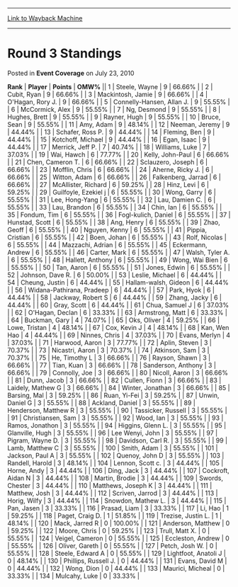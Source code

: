 
---
[Link to Wayback Machine](https://web.archive.org/web/20220526052447/https://magic.wizards.com/en/articles/archive/event-coverage/round-3-standings-2010-07-23)

[_metadata_:description]:- "RankPlayerPointsOMW% 1 Steele, Wayne 9 66.66% 2 Cubit, Ryan 9 66.66% 3 Mackintosh, Jamie 9 66.66% 4 O'Hagan, Rory J. 9 66.66% 5 Connelly-Hansen, Allan J. 9 55.55% 6 McCormick, Alex 9 55.55% 7 Ng, Desmond 9 55.55% 8 Hughes, Brett 9 55.55% 9 Rayner, Hugh 9 55.55% 10 Bruce, Sean 9 55.55% 11 Amy, Adam 9 48.14% 12 Neeman, Jeremy 9 44.44% 13 Schafer, Ross P. 9 44.44% 14 Fleming, Ben"
[_metadata_:generator]:- "Drupal 7 (http://drupal.org)"
[_metadata_:node]:- "429526"
[_metadata_:publish_date]:- "2010-07-23"
[_metadata_:source]:- "div-main-content"
[_metadata_:title]:- "Round 3 Standings"
[_metadata_:wayback_capture_timestamp]:- "2022-05-26 05:24:47"
[_metadata_:wayback_raw_url]:- "https://web.archive.org/web/20220526052447id_/https://magic.wizards.com/en/articles/archive/event-coverage/round-3-standings-2010-07-23"
[_metadata_:wayback_url]:- "https://magic.wizards.com/en/articles/archive/event-coverage/round-3-standings-2010-07-23"
---


Round 3 Standings
=================



 Posted in **Event Coverage**
 on July 23, 2010 












 **Rank** | **Player** | **Points** | **OMW%** ||  1  | Steele, Wayne |  9 |  66.66% |
|  2  | Cubit, Ryan |  9 |  66.66% |
|  3  | Mackintosh, Jamie |  9 |  66.66% |
|  4  | O'Hagan, Rory J. |  9 |  66.66% |
|  5  | Connelly-Hansen, Allan J. |  9 |  55.55% |
|  6  | McCormick, Alex |  9 |  55.55% |
|  7  | Ng, Desmond |  9 |  55.55% |
|  8  | Hughes, Brett |  9 |  55.55% |
|  9  | Rayner, Hugh |  9 |  55.55% |
|  10  | Bruce, Sean |  9 |  55.55% |
|  11  | Amy, Adam |  9 |  48.14% |
|  12  | Neeman, Jeremy |  9 |  44.44% |
|  13  | Schafer, Ross P. |  9 |  44.44% |
|  14  | Fleming, Ben |  9 |  44.44% |
|  15  | Kotchoff, Michael |  9 |  44.44% |
|  16  | Egan, Isaac |  9 |  44.44% |
|  17  | Merrick, Jeff P. |  7 |  40.74% |
|  18  | Williams, Luke |  7 |  37.03% |
|  19  | Wai, Hawch |  6 |  77.77% |
|  20  | Kelly, John-Paul |  6 |  66.66% |
|  21  | Chen, Cameron T. |  6 |  66.66% |
|  22  | Sclauzero, Joseph |  6 |  66.66% |
|  23  | Mofflin, Chris |  6 |  66.66% |
|  24  | Aherne, Ricky J. |  6 |  66.66% |
|  25  | Witton, Adam |  6 |  66.66% |
|  26  | Falkenberg, Jarrad |  6 |  66.66% |
|  27  | McAllister, Richard |  6 |  59.25% |
|  28  | Hinz, Levi |  6 |  59.25% |
|  29  | Guilfoyle, Ezekiel j |  6 |  55.55% |
|  30  | Wong, Garry |  6 |  55.55% |
|  31  | Lee, Hong-Yang |  6 |  55.55% |
|  32  | Lau, Damien C. |  6 |  55.55% |
|  33  | Lau, Brandon |  6 |  55.55% |
|  34  | Chin, Ian |  6 |  55.55% |
|  35  | Fondum, Tim |  6 |  55.55% |
|  36  | Fogl-kulich, Daniel |  6 |  55.55% |
|  37  | Hunstad, Scott |  6 |  55.55% |
|  38  | Ang, Henry |  6 |  55.55% |
|  39  | Zhao, Geoff |  6 |  55.55% |
|  40  | Nguyen, Kenny |  6 |  55.55% |
|  41  | Pippia, Cristian |  6 |  55.55% |
|  42  | Boen, Johan |  6 |  55.55% |
|  43  | Rolf, Nicolas |  6 |  55.55% |
|  44  | Mazzachi, Adrian |  6 |  55.55% |
|  45  | Eckermann, Andrew |  6 |  55.55% |
|  46  | Carter, Mark |  6 |  55.55% |
|  47  | Walsh, Tyler A. |  6 |  55.55% |
|  48  | Hallett, Anthony |  6 |  55.55% |
|  49  | Wong, Wai Bien |  6 |  55.55% |
|  50  | Tan, Aaron |  6 |  55.55% |
|  51  | Jones, Edwin |  6 |  55.55% |
|  52  | Johnson, Dave R. |  6 |  50.00% |
|  53  | Leslie, Michael |  6 |  44.44% |
|  54  | Cheung, Justin |  6 |  44.44% |
|  55  | Hallam-walsh, Gideon |  6 |  44.44% |
|  56  | Widana-Pathirana, Pradeep |  6 |  44.44% |
|  57  | Park, Hyok |  6 |  44.44% |
|  58  | Jackway, Robert S |  6 |  44.44% |
|  59  | Zhang, Jacky |  6 |  44.44% |
|  60  | Gray, Scott |  6 |  44.44% |
|  61  | Chua, Samuel J |  6 |  37.03% |
|  62  | O'Hagan, Declan |  6 |  33.33% |
|  63  | Armstrong, Matt |  6 |  33.33% |
|  64  | Buckman, Gary |  4 |  74.07% |
|  65  | Oks, Oliver |  4 |  59.25% |
|  66  | Lowe, Tristan |  4 |  48.14% |
|  67  | Cox, Kevin J |  4 |  48.14% |
|  68  | Kan, Wen Hao |  4 |  44.44% |
|  69  | Ninnes, Chris |  4 |  37.03% |
|  70  | Evans, Merlyn |  4 |  37.03% |
|  71  | Harwood, Aaron |  3 |  77.77% |
|  72  | Aplin, Steven |  3 |  70.37% |
|  73  | Nicastri, Aaron |  3 |  70.37% |
|  74  | Atkinson, Sam |  3 |  70.37% |
|  75  | He, Timothy L |  3 |  66.66% |
|  76  | Rayson, Shawn |  3 |  66.66% |
|  77  | Tian, Kuan |  3 |  66.66% |
|  78  | Sanderson, Anthony |  3 |  66.66% |
|  79  | Connolly, Joe |  3 |  66.66% |
|  80  | Nicoll, Aaron |  3 |  66.66% |
|  81  | Dunn, Jacob |  3 |  66.66% |
|  82  | Cullen, Fionn |  3 |  66.66% |
|  83  | Laidely, Mathew G |  3 |  66.66% |
|  84  | Winter, Jonathan |  3 |  66.66% |
|  85  | Barsing, Mal |  3 |  59.25% |
|  86  | Ruan, Yi-Fei |  3 |  59.25% |
|  87  | Unwin, Daniel G |  3 |  55.55% |
|  88  | Ackland, Daniel |  3 |  55.55% |
|  89  | Henderson, Matthew R |  3 |  55.55% |
|  90  | Tassicker, Russell |  3 |  55.55% |
|  91  | Christiansen, Sam |  3 |  55.55% |
|  92  | Wood, Ian |  3 |  55.55% |
|  93  | Ramos, Jonathon |  3 |  55.55% |
|  94  | Higgins, Glenn L. |  3 |  55.55% |
|  95  | Glanville, Hugh |  3 |  55.55% |
|  96  | Lee Wenyi, John |  3 |  55.55% |
|  97  | Pigram, Wayne D. |  3 |  55.55% |
|  98  | Davidson, Carl R. |  3 |  55.55% |
|  99  | Lamb, Matthew C |  3 |  55.55% |
|  100  | Smith, Adam |  3 |  55.55% |
|  101  | Jackson, Paul A |  3 |  55.55% |
|  102  | Quenoy, John D |  3 |  55.55% |
|  103  | Randell, Harold  |  3 |  48.14% |
|  104  | Lennon, Scott c. |  3 |  44.44% |
|  105  | Horne, Andy |  3 |  44.44% |
|  106  | Ding, Jack |  3 |  44.44% |
|  107  | Cockroft, Aidan N |  3 |  44.44% |
|  108  | Martin, Brodie |  3 |  44.44% |
|  109  | Swords, Chester |  3 |  44.44% |
|  110  | Matthews, Joseph K |  3 |  44.44% |
|  111  | Matthew, Josh |  3 |  44.44% |
|  112  | Scriven, Jarrod |  3 |  44.44% |
|  113  | Horig, Wilfy |  3 |  44.44% |
|  114  | Snowdon, Mathew L. |  3 |  44.44% |
|  115  | Pan, Jasen |  3 |  33.33% |
|  116  | Prasad, Liam |  3 |  33.33% |
|  117  | Li, Hao |  1 |  59.25% |
|  118  | Paget, Craig D. |  1 |  51.85% |
|  119  | Trezise, Justin L. |  1 |  48.14% |
|  120  | Mack, Jarred R |  0 | 100.00% |
|  121  | Anderson, Matthew |  0 |  59.25% |
|  122  | Moore, Chris |  0 |  59.25% |
|  123  | Trull, Matt X. |  0 |  55.55% |
|  124  | Veigel, Cameron |  0 |  55.55% |
|  125  | Eccleston, Andrew |  0 |  55.55% |
|  126  | Oliver, Gareth |  0 |  55.55% |
|  127  | Petch, Josh W. |  0 |  55.55% |
|  128  | Steele, Edward A |  0 |  55.55% |
|  129  | Lightfoot, Anatoli J |  0 |  48.14% |
|  130  | Phillips, Russell J. |  0 |  44.44% |
|  131  | Evans, David M |  0 |  44.44% |
|  132  | Wong, Dion |  0 |  44.44% |
|  133  | Maurici, Micheal |  0 |  33.33% |
|  134  | Mulcahy, Luke |  0 |  33.33% |







